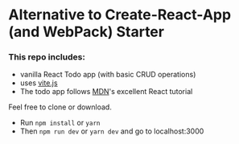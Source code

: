 # Alternative to Create-React-App (and WebPack) Starter

### This repo includes:

- vanilla React Todo app (with basic CRUD operations)
- uses [vite.js](https://vitejs.dev/)
- The todo app follows [MDN](https://developer.mozilla.org/en-US/docs/Learn/Tools_and_testing/Client-side_JavaScript_frameworks/React_getting_started)'s excellent React tutorial

Feel free to clone or download.

- Run `npm install` or `yarn`
- Then `npm run dev` or `yarn dev` and go to localhost:3000